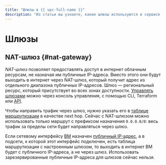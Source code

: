 ```yaml
---
title: "Шлюзы в {{ vpc-full-name }}"
description: "Из статьи вы узнаете, какие шлюзы используются в сервисе {{ vpc-full-name }}."
---
```


# Шлюзы

## NAT-шлюз {#nat-gateway}

_NAT-шлюз_ позволяет предоставлять доступ в интернет облачным ресурсам, не назначая им публичные IP-адреса. Вместо этого они будут выходить в интернет через NAT-шлюз, который получит адрес из отдельного диапазона публичных IP-адресов. Шлюз — региональный ресурс, который присутствует во всех зонах доступности. [Управлять шлюзами](../operations/create-nat-gateway.md) можно через консоль управления, с помощью CLI, Terraform или [API](../../glossary/rest-api.md).

Чтобы направить трафик через шлюз, нужно указать его в [таблице маршрутизации](static-routes.md) в качестве next hop. Сейчас с NAT-шлюзом можно использовать только маршрут с префиксом назначения `0.0.0.0/0`: весь трафик за пределы сети будет направляться через шлюз.

Если сетевому интерфейсу [ВМ](../../glossary/vm.md) назначен [публичный IP-адрес](address.md#public-addresses), а в подсети, к которой этот интерфейс подключен, есть таблица маршрутизации с настроенным шлюзом, то выходить в интернет ВМ будет с публичного IP-адреса, а не через шлюз. Использовать зарезервированные публичные IP-адреса для шлюзов сейчас нельзя.
